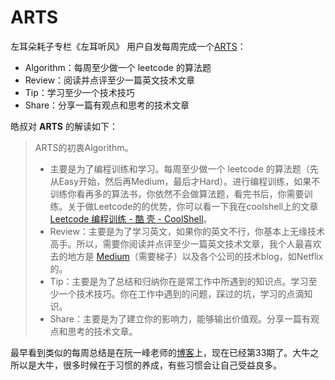 # ARTS

左耳朵耗子专栏《左耳听风》 用户自发每周完成一个[ARTS](https://www.zhihu.com/question/301150832)：

- Algorithm：每周至少做一个 leetcode 的算法题
- Review：阅读并点评至少一篇英文技术文章
- Tip：学习至少一个技术技巧
- Share：分享一篇有观点和思考的技术文章

皓叔对 **ARTS** 的解读如下：

> ARTS的初衷Algorithm。
> - 主要是为了编程训练和学习。每周至少做一个 leetcode 的算法题（先从Easy开始，然后再Medium，最后才Hard）。进行编程训练，如果不训练你看再多的算法书，你依然不会做算法题，看完书后，你需要训练。关于做Leetcode的的优势，你可以看一下我在coolshell上的文章 [Leetcode 编程训练 - 酷 壳 - CoolShell](https://coolshell.cn/articles/12052.html)。
> - Review：主要是为了学习英文，如果你的英文不行，你基本上无缘技术高手。所以，需要你阅读并点评至少一篇英文技术文章，我个人最喜欢去的地方是 [Medium](http://Medium.com)（需要梯子）以及各个公司的技术blog，如Netflix的。
> - Tip：主要是为了总结和归纳你在是常工作中所遇到的知识点。学习至少一个技术技巧。你在工作中遇到的问题，踩过的坑，学习的点滴知识。
> - Share：主要是为了建立你的影响力，能够输出价值观。分享一篇有观点和思考的技术文章。

最早看到类似的每周总结是在阮一峰老师的[博客](http://www.ruanyifeng.com/blog/)上，现在已经第33期了。大牛之所以是大牛，很多时候在于习惯的养成，有些习惯会让自己受益良多。